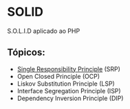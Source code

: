 # SOLID

S.O.L.I.D aplicado ao PHP

## Tópicos:

- [Single Responsibility Principle](https://github.com/teiGustavo/SOLID/edit/main/README.md) (SRP)
- Open Closed Principle (OCP)
- Liskov Substitution Principle (LSP)
- Interface Segregation Principle (ISP)
- Dependency Inversion Principle (DIP)

